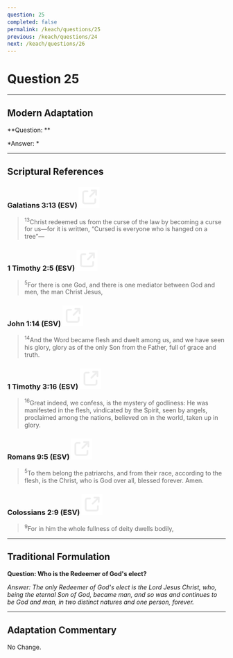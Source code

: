 ```yaml
---
question: 25
completed: false
permalink: /keach/questions/25
previous: /keach/questions/24
next: /keach/questions/26
---
```

# Question 25

---
## Modern Adaptation
**Question: **

*Answer: *

---
## Scriptural References
### Galatians 3:13 (ESV) <a href="https://biblegateway.com/passage/?search=Galatians+3%3A13&version=ESV"><img src="/assets/svg/link.svg"/></a>
> <sup>13</sup>Christ redeemed us from the curse of the law by becoming a curse for us—for it is written, “Cursed is everyone who is hanged on a tree”—

### 1 Timothy 2:5 (ESV) <a href="https://biblegateway.com/passage/?search=1+Timothy+2%3A5&version=ESV"><img src="/assets/svg/link.svg"/></a>
> <sup>5</sup>For there is one God, and there is one mediator between God and men, the man Christ Jesus,

### John 1:14 (ESV) <a href="https://biblegateway.com/passage/?search=John+1%3A14&version=ESV"><img src="/assets/svg/link.svg"/></a>
> <sup>14</sup>And the Word became flesh and dwelt among us, and we have seen his glory, glory as of the only Son from the Father, full of grace and truth.

### 1 Timothy 3:16 (ESV) <a href="https://biblegateway.com/passage/?search=1+Timothy+3%3A16&version=ESV"><img src="/assets/svg/link.svg"/></a>
> <sup>16</sup>Great indeed, we confess, is the mystery of godliness: He was manifested in the flesh, vindicated by the Spirit, seen by angels, proclaimed among the nations, believed on in the world, taken up in glory.

### Romans 9:5 (ESV) <a href="https://biblegateway.com/passage/?search=Romans+9%3A5&version=ESV"><img src="/assets/svg/link.svg"/></a>
> <sup>5</sup>To them belong the patriarchs, and from their race, according to the flesh, is the Christ, who is God over all, blessed forever. Amen.

### Colossians 2:9 (ESV) <a href="https://biblegateway.com/passage/?search=Colossians+2%3A9&version=ESV"><img src="/assets/svg/link.svg"/></a>
> <sup>9</sup>For in him the whole fullness of deity dwells bodily,


---
## Traditional Formulation
**Question: Who is the Redeemer of God's elect?**

*Answer: The only Redeemer of God's elect is the Lord Jesus Christ, who, being the eternal Son of God, became man, and so was and continues to be God and man, in two distinct natures and one person, forever.*

---
## Adaptation Commentary
No Change.